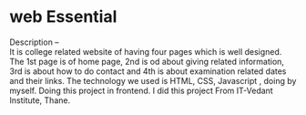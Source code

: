 # web Essential
Description –  
                          It is college related website of having four pages which is well designed. The 1st page is of home page, 2nd is od about giving related information, 3rd is about   how to do contact and 4th is about examination related dates and their   links. 
              The technology   we used is   HTML, CSS, Javascript ,  doing by myself. Doing this project in frontend. I did this project From IT-Vedant   Institute, Thane.	
